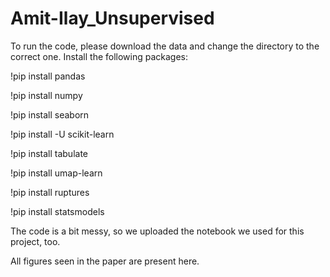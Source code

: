 # Amit-Ilay_Unsupervised

To run the code, please download the data and change the directory to the correct one.
Install the following packages:

  !pip install pandas
  
  !pip install numpy
  
  !pip install seaborn
  
  !pip install -U scikit-learn
  
  !pip install tabulate
  
  !pip install umap-learn
  
  !pip install ruptures
  
  !pip install statsmodels
  

The code is a bit messy, so we uploaded the notebook we used for this project, too.

All figures seen in the paper are present here.

